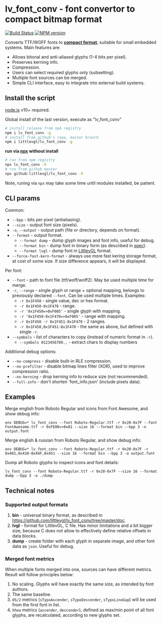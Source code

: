 lv_font_conv - font convertor to compact bitmap format
======================================================

[![Build Status](https://img.shields.io/travis/littlevgl/lv_font_conv/master.svg?style=flat)](https://travis-ci.org/littlevgl/lv_font_conv)
[![NPM version](https://img.shields.io/npm/v/lv_font_conv.svg?style=flat)](https://www.npmjs.org/package/lv_font_conv)

Converts TTF/WOFF fonts to __[compact format](https://github.com/littlevgl/lv_font_conv/blob/master/doc/font_spec.md)__, suitable for small embedded systems. Main features are:

- Allows bitonal and anti-aliased glyphs (1-4 bits per pixel).
- Preserves kerning info.
- Compression.
- Users can select required glyphs only (subsetting).
- Multiple font sources can be merged.
- Simple CLI interface, easy to integrate into external build systems.


## Install the script

[node.js](https://nodejs.org/en/download/) v10+ required.

Global install of the last version, execute as "lv_font_conv"

```sh
# install release from npm registry
npm i lv_font_conv -g
# install from github's repo, master branch
npm i littlevgl/lv_font_conv -g
```

**run via [npx](https://www.npmjs.com/package/npx) without install**

```sh
# run from npm registry
npx lv_font_conv -h
# run from github master
npx github:littlevgl/lv_font_conv -h
```

Note, runing via `npx` may take some time until modules installed, be patient.

## CLI params

Common:

- `--bpp` - bits per pixel (antialiasing).
- `--size` - output font size (pixels).
- `-o`, `--output` - output path (file or directory, depends on format).
- `--format` - output format.
  - `--format dump` - dump glyph images and font info, useful for debug.
  - `--format bin` - dump font in binary form (as described in [spec](https://github.com/littlevgl/lv_font_conv/blob/master/doc/font_spec.md)).
  - `--format lvgl` - dump font in [LittlevGL](https://github.com/littlevgl/lvgl) format.
- `--force-fast-kern-format` - always use more fast kering storage format,
  at cost of some size. If size difference appears, it will be displayed.

Per font:

- `--font` - path to font file (ttf/woff/woff2). May be used multiple time for
  merge.
- `-r`, `--range` - single glyph or range + optional mapping, belongs to
  previously declared `--font`. Can be used multiple times. Examples:
  - `-r 0x1F450` - single value, dec or hex format.
  - `-r 0x1F450-0x1F470` - range.
  - `-r '0x1F450=>0xF005'` - single glyph with mapping.
  - `-r '0x1F450-0x1F470=>0xF005'` - range with mapping.
  - `-r 0x1F450 -r 0x1F451-0x1F470` - 2 ranges.
  - `-r 0x1F450,0x1F451-0x1F470` - the same as above, but defined with single `-r`.
- `--symbols` - list of characters to copy (instead of numeric format in `-r`).
  - `--symbols 0123456789.,` - extract chars to display numbers

Additional debug options:

- `--no-compress` - disable built-in RLE compression.
- `--no-prefilter` - disable bitmap lines filter (XOR), used to improve
  compression ratio.
- `--no-kerning` - drop kerning info to reduce size (not recommended).
- `--full-info` - don't shorten 'font_info.json' (include pixels data).


## Examples

Merge english from Roboto Regular and icons from Font Awesome, and show debug
info:

`env DEBUG=* lv_font_conv --font Roboto-Regular.ttf -r 0x20-0x7F --font FontAwesome.ttf -r 0xFE00=>0x81 --size 16 --format bin --bpp 3 -o output.font`

Merge english & russian from Roboto Regular, and show debug info:

`env DEBUG=* lv_font_conv --font Roboto-Regular.ttf -r 0x20-0x7F -r 0x401,0x410-0x44F,0x451 --size 16 --format bin --bpp 3 -o output.font`

Dump all Roboto glyphs to inspect icons and font details:

`lv_font_conv --font Roboto-Regular.ttf -r 0x20-0x7F --size 16 --format dump --bpp 3 -o ./dump`


## Technical notes

### Supported output formats

1. **bin** - universal binary format, as described in https://github.com/littlevgl/lv_font_conv/tree/master/doc.
2. **lvgl** - format for LittlevGL, C file. Has minor limitations and a bit
   bigger size, because C does not allow to effectively define relative offsets
   in data blocks.
3. **dump** - create folder with each glyph in separate image, and other font
   data as `json`. Useful for debug.

### Merged font metrics

When multiple fonts merged into one, sources can have different metrics. Result
will follow principles below:

1. No scaling. Glyphs will have exactly the same size, as intended by font authors.
2. The same baseline.
3. `OS/2` metrics (`sTypoAscender`, `sTypoDescender`, `sTypoLineGap`) will be
   used from the first font in list.
4. `hhea`  metrics (`ascender`, `descender`), defined as max/min point of all
   font glyphs, are recalculated, according to new glyphs set.
